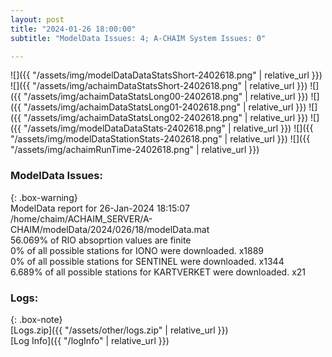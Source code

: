 ```yaml
---
layout: post
title: "2024-01-26 18:00:00"
subtitle: "ModelData Issues: 4; A-CHAIM System Issues: 0"

---
```


![]({{ "/assets/img/modelDataDataStatsShort-2402618.png" | relative_url }})
![]({{ "/assets/img/achaimDataStatsShort-2402618.png" | relative_url }})
![]({{ "/assets/img/achaimDataStatsLong00-2402618.png" | relative_url }})
![]({{ "/assets/img/achaimDataStatsLong01-2402618.png" | relative_url }})
![]({{ "/assets/img/achaimDataStatsLong02-2402618.png" | relative_url }})
![]({{ "/assets/img/modelDataDataStats-2402618.png" | relative_url }})
![]({{ "/assets/img/modelDataStationStats-2402618.png" | relative_url }})
![]({{ "/assets/img/achaimRunTime-2402618.png" | relative_url }})


### ModelData Issues:  
  
{: .box-warning}  
 ModelData report for 26-Jan-2024 18:15:07   
 /home/chaim/ACHAIM_SERVER/A-CHAIM/modelData/2024/026/18/modelData.mat   
 56.069% of RIO absoprtion values are finite   
 0% of all possible stations for IONO were downloaded. x1889   
 0% of all possible stations for SENTINEL were downloaded. x1344   
 6.689% of all possible stations for KARTVERKET were downloaded. x21   
  


### Logs:  
  
{: .box-note}  
[Logs.zip]({{ "/assets/other/logs.zip" | relative_url }})  
[Log Info]({{ "/logInfo" | relative_url }})  
